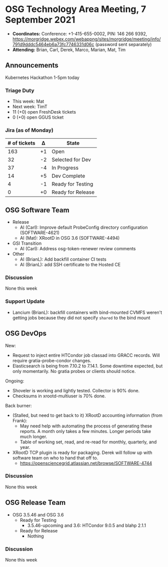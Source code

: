 # OSG Technology Area Meeting, 7 September 2021

-   **Coordinates:** Conference: +1-415-655-0002, PIN: 146 266 9392,
    <https://morgridge.webex.com/webappng/sites/morgridge/meeting/info/791d9dddc5464eb6a73fc7746331d06c> (password sent separately)
-   **Attending:** Brian, Carl, Derek, Marco, Marian, Mat, Tim

## Announcements

Kubernetes Hackathon 1-5pm today

### Triage Duty

-   This week: Mat
-   Next week: TimT
-   11 (+0) open FreshDesk tickets
-   0 (+0) open GGUS ticket

### Jira (as of Monday)

| # of tickets | &Delta; | State             |
|--------------|---------|-------------------|
| 163          | +1      | Open              |
| 32           | -2      | Selected for Dev  |
| 37           | -4      | In Progress       |
| 14           | +5      | Dev Complete      |
| 4            | -1      | Ready for Testing |
| 0            | +0      | Ready for Release |

## OSG Software Team

-   Release
    -   AI (Carl): Improve default ProbeConfig directory configuration (SOFTWARE-4621)
    -   AI (Mat): XRootD in OSG 3.6 (SOFTWARE-4494)
-   GSI Transition
    -   AI (Carl): Address osg-token-renewer review comments
-   Other
    -   AI (BrianL): Add backfill container CI tests
    -   AI (BrianL): add SSH certificate to the Hosted CE

### Discussion

None this week

### Support Update

-   Lancium (BrianL): backfill containers with bind-mounted CVMFS weren't getting jobs because they did not specify
    `shared` to the bind mount

## OSG DevOps

New:
-   Request to inject entire HTCondor job classad into GRACC records.  Will require gratia-probe-condor changes.
-   Elasticsearch is being from 7.10.2 to 7.14.1.  Some downtime expected, but only momentarily.  No gratia probes or clients should notice.

Ongoing:
-   Shoveler is working and lightly tested.  Collector is 90% done.
-   Checksums in xrootd-multiuser is 70% done.

Back burner:
-   (Stalled, but need to get back to it) XRootD accounting information (from Frank):
    -   May need help with automating the process of generating these reports.  A month only takes a few minutes.  Longer periods take much longer.
    -   Table of working set, read, and re-read for monthly, quarterly, and year.
-   XRootD TCP plugin is ready for packaging.  Derek will follow up with software team on who to hand that off to.
    -   https://opensciencegrid.atlassian.net/browse/SOFTWARE-4744

### Discussion

None this week

## OSG Release Team

-   OSG 3.5.46 and OSG 3.6
    -   Ready for Testing
        -   3.5.46-upcoming and 3.6: HTCondor 9.0.5 and blahp 2.1.1
    -   Ready for Release
        -   Nothing

### Discussion

None this week
